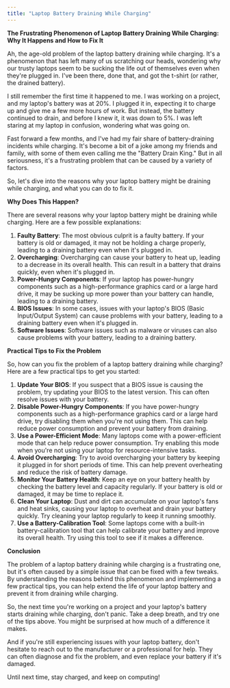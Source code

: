 ```yaml
---
title: "Laptop Battery Draining While Charging"
---
```


**The Frustrating Phenomenon of Laptop Battery Draining While Charging: Why It Happens and How to Fix It**

 Ah, the age-old problem of the laptop battery draining while charging. It's a phenomenon that has left many of us scratching our heads, wondering why our trusty laptops seem to be sucking the life out of themselves even when they're plugged in. I've been there, done that, and got the t-shirt (or rather, the drained battery).

I still remember the first time it happened to me. I was working on a project, and my laptop's battery was at 20%. I plugged it in, expecting it to charge up and give me a few more hours of work. But instead, the battery continued to drain, and before I knew it, it was down to 5%. I was left staring at my laptop in confusion, wondering what was going on.

Fast forward a few months, and I've had my fair share of battery-draining incidents while charging. It's become a bit of a joke among my friends and family, with some of them even calling me the "Battery Drain King." But in all seriousness, it's a frustrating problem that can be caused by a variety of factors.

So, let's dive into the reasons why your laptop battery might be draining while charging, and what you can do to fix it.

**Why Does This Happen?**

There are several reasons why your laptop battery might be draining while charging. Here are a few possible explanations:

1. **Faulty Battery**: The most obvious culprit is a faulty battery. If your battery is old or damaged, it may not be holding a charge properly, leading to a draining battery even when it's plugged in.
2. **Overcharging**: Overcharging can cause your battery to heat up, leading to a decrease in its overall health. This can result in a battery that drains quickly, even when it's plugged in.
3. **Power-Hungry Components**: If your laptop has power-hungry components such as a high-performance graphics card or a large hard drive, it may be sucking up more power than your battery can handle, leading to a draining battery.
4. **BIOS Issues**: In some cases, issues with your laptop's BIOS (Basic Input/Output System) can cause problems with your battery, leading to a draining battery even when it's plugged in.
5. **Software Issues**: Software issues such as malware or viruses can also cause problems with your battery, leading to a draining battery.

**Practical Tips to Fix the Problem**

So, how can you fix the problem of a laptop battery draining while charging? Here are a few practical tips to get you started:

1. **Update Your BIOS**: If you suspect that a BIOS issue is causing the problem, try updating your BIOS to the latest version. This can often resolve issues with your battery.
2. **Disable Power-Hungry Components**: If you have power-hungry components such as a high-performance graphics card or a large hard drive, try disabling them when you're not using them. This can help reduce power consumption and prevent your battery from draining.
3. **Use a Power-Efficient Mode**: Many laptops come with a power-efficient mode that can help reduce power consumption. Try enabling this mode when you're not using your laptop for resource-intensive tasks.
4. **Avoid Overcharging**: Try to avoid overcharging your battery by keeping it plugged in for short periods of time. This can help prevent overheating and reduce the risk of battery damage.
5. **Monitor Your Battery Health**: Keep an eye on your battery health by checking the battery level and capacity regularly. If your battery is old or damaged, it may be time to replace it.
6. **Clean Your Laptop**: Dust and dirt can accumulate on your laptop's fans and heat sinks, causing your laptop to overheat and drain your battery quickly. Try cleaning your laptop regularly to keep it running smoothly.
7. **Use a Battery-Calibration Tool**: Some laptops come with a built-in battery-calibration tool that can help calibrate your battery and improve its overall health. Try using this tool to see if it makes a difference.

**Conclusion**

The problem of a laptop battery draining while charging is a frustrating one, but it's often caused by a simple issue that can be fixed with a few tweaks. By understanding the reasons behind this phenomenon and implementing a few practical tips, you can help extend the life of your laptop battery and prevent it from draining while charging.

So, the next time you're working on a project and your laptop's battery starts draining while charging, don't panic. Take a deep breath, and try one of the tips above. You might be surprised at how much of a difference it makes.

And if you're still experiencing issues with your laptop battery, don't hesitate to reach out to the manufacturer or a professional for help. They can often diagnose and fix the problem, and even replace your battery if it's damaged.

Until next time, stay charged, and keep on computing!